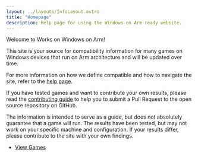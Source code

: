```yaml
---
layout: ../layouts/InfoLayout.astro
title: "Homepage"
description: Help page for using the Windows on Arm ready website.
---
```


Welcome to Works on Windows on Arm! 

This site is your source for compatibility information for many games on Windows devices that run on Arm architecture and will be updated over time. 

For more information on how we define compatible and how to navigate the site, refer to the [help page](/help).

If you have tested games and want to contribute your own results, please read the [contributing guide](/contributing) to help you to submit a Pull Request to the open source repository on GitHub.

The information is intended to serve as a guide, but does not absolutely guarantee that a game will run. The results have been tested, but may not work on your specific machine and configuration. If your results differ, please contribute to the site with your own findings.

<ul
  class="max-w-5xl mx-auto flex flex-col md:flex-row justify-center items-center text-xl font-bold gap-8 list-none no-underline mt-12"
>
  <li>
    <a
      class="border-white border-2 px-4 py-2 rounded-xl hover:bg-white hover:text-black no-underline"
      href="/games/">View Games</a
    >
  </li>
</ul>
